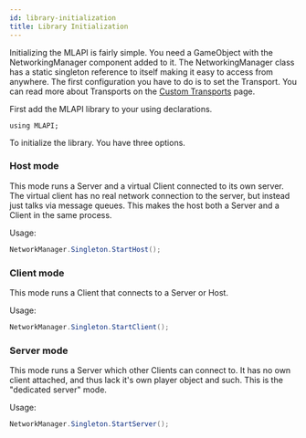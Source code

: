 ```yaml
---
id: library-initialization
title: Library Initialization
---
```


Initializing the MLAPI is fairly simple. You need a GameObject with the NetworkingManager component added to it. The NetworkingManager class has a static singleton reference to itself making it easy to access from anywhere. The first configuration you have to do is to set the Transport. You can read more about Transports on the [Custom Transports](../advanced-topics/custom-transports.md) page. 

First add the MLAPI library to your using declarations.

```
using MLAPI;
```

To initialize the library. You have three options.

### Host mode

This mode runs a Server and a virtual Client connected to its own server. The virtual client has no real network connection to the server, but instead just talks via message queues. This makes the host both a Server and a Client in the same process.

Usage:

```csharp
NetworkManager.Singleton.StartHost();
```


### Client mode

This mode runs a Client that connects to a Server or Host.

Usage:

```csharp
NetworkManager.Singleton.StartClient();
```

### Server mode

This mode runs a Server which other Clients can connect to. It has no own client attached, and thus lack it's own player object and such. This is the "dedicated server" mode.

Usage:

```csharp
NetworkManager.Singleton.StartServer();
```
